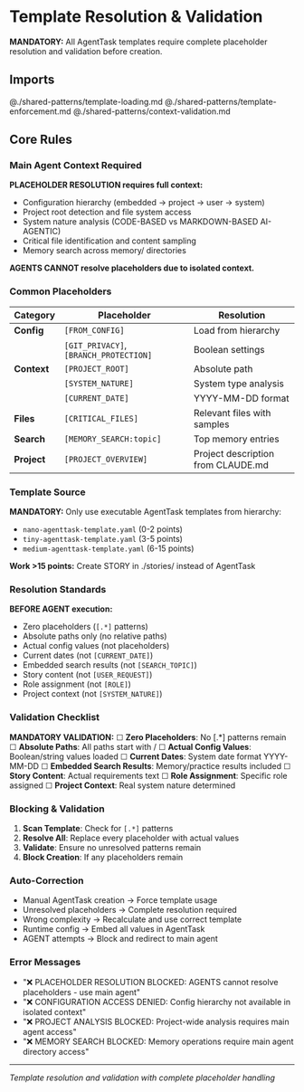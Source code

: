 # Template Resolution & Validation

**MANDATORY:** All AgentTask templates require complete placeholder resolution and validation before creation.

## Imports
@./shared-patterns/template-loading.md
@./shared-patterns/template-enforcement.md
@./shared-patterns/context-validation.md

## Core Rules

### Main Agent Context Required
**PLACEHOLDER RESOLUTION requires full context:**
- Configuration hierarchy (embedded → project → user → system)
- Project root detection and file system access
- System nature analysis (CODE-BASED vs MARKDOWN-BASED AI-AGENTIC)
- Critical file identification and content sampling
- Memory search across memory/ directories

**AGENTS CANNOT resolve placeholders due to isolated context.**

### Common Placeholders

| Category | Placeholder | Resolution |
|----------|-------------|------------|
| **Config** | `[FROM_CONFIG]` | Load from hierarchy |
| | `[GIT_PRIVACY]`, `[BRANCH_PROTECTION]` | Boolean settings |
| **Context** | `[PROJECT_ROOT]` | Absolute path |
| | `[SYSTEM_NATURE]` | System type analysis |
| | `[CURRENT_DATE]` | YYYY-MM-DD format |
| **Files** | `[CRITICAL_FILES]` | Relevant files with samples |
| **Search** | `[MEMORY_SEARCH:topic]` | Top memory entries |
| **Project** | `[PROJECT_OVERVIEW]` | Project description from CLAUDE.md |

### Template Source
**MANDATORY:** Only use executable AgentTask templates from hierarchy:
- `nano-agenttask-template.yaml` (0-2 points)
- `tiny-agenttask-template.yaml` (3-5 points)
- `medium-agenttask-template.yaml` (6-15 points)

**Work >15 points:** Create STORY in ./stories/ instead of AgentTask

### Resolution Standards
**BEFORE AGENT execution:**
- Zero placeholders (`[.*]` patterns)
- Absolute paths only (no relative paths)
- Actual config values (not placeholders)
- Current dates (not `[CURRENT_DATE]`)
- Embedded search results (not `[SEARCH_TOPIC]`)
- Story content (not `[USER_REQUEST]`)
- Role assignment (not `[ROLE]`)
- Project context (not `[SYSTEM_NATURE]`)

### Validation Checklist
**MANDATORY VALIDATION:**
☐ **Zero Placeholders**: No [.*] patterns remain
☐ **Absolute Paths**: All paths start with /
☐ **Actual Config Values**: Boolean/string values loaded
☐ **Current Dates**: System date format YYYY-MM-DD
☐ **Embedded Search Results**: Memory/practice results included
☐ **Story Content**: Actual requirements text
☐ **Role Assignment**: Specific role assigned
☐ **Project Context**: Real system nature determined

### Blocking & Validation
1. **Scan Template**: Check for `[.*]` patterns
2. **Resolve All**: Replace every placeholder with actual values
3. **Validate**: Ensure no unresolved patterns remain
4. **Block Creation**: If any placeholders remain

### Auto-Correction
- Manual AgentTask creation → Force template usage
- Unresolved placeholders → Complete resolution required
- Wrong complexity → Recalculate and use correct template
- Runtime config → Embed all values in AgentTask
- AGENT attempts → Block and redirect to main agent

### Error Messages
- "❌ PLACEHOLDER RESOLUTION BLOCKED: AGENTS cannot resolve placeholders - use main agent"
- "❌ CONFIGURATION ACCESS DENIED: Config hierarchy not available in isolated context"
- "❌ PROJECT ANALYSIS BLOCKED: Project-wide analysis requires main agent access"
- "❌ MEMORY SEARCH BLOCKED: Memory operations require main agent directory access"

---
*Template resolution and validation with complete placeholder handling*